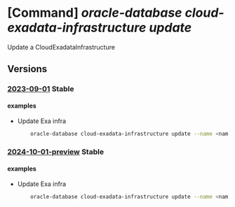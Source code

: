 # [Command] _oracle-database cloud-exadata-infrastructure update_

Update a CloudExadataInfrastructure

## Versions

### [2023-09-01](/Resources/mgmt-plane/L3N1YnNjcmlwdGlvbnMve30vcmVzb3VyY2Vncm91cHMve30vcHJvdmlkZXJzL29yYWNsZS5kYXRhYmFzZS9jbG91ZGV4YWRhdGFpbmZyYXN0cnVjdHVyZXMve30=/2023-09-01.xml) **Stable**

<!-- mgmt-plane /subscriptions/{}/resourcegroups/{}/providers/oracle.database/cloudexadatainfrastructures/{} 2023-09-01 -->

#### examples

- Update Exa infra
    ```bash
        oracle-database cloud-exadata-infrastructure update --name <name> --resource-group <RG name> --tags {tagV1:tagK1>
    ```

### [2024-10-01-preview](/Resources/mgmt-plane/L3N1YnNjcmlwdGlvbnMve30vcmVzb3VyY2Vncm91cHMve30vcHJvdmlkZXJzL29yYWNsZS5kYXRhYmFzZS9jbG91ZGV4YWRhdGFpbmZyYXN0cnVjdHVyZXMve30=/2024-10-01-preview.xml) **Stable**

<!-- mgmt-plane /subscriptions/{}/resourcegroups/{}/providers/oracle.database/cloudexadatainfrastructures/{} 2024-10-01-preview -->

#### examples

- Update Exa infra
    ```bash
        oracle-database cloud-exadata-infrastructure update --name <name> --resource-group <RG name> --tags {tagV1:tagK1>
    ```
